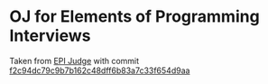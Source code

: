 # OJ for Elements of Programming Interviews

Taken from [EPI Judge](https://github.com/adnanaziz/EPIJudge) with
commit
[f2c94dc79c9b7b162c48dff6b83a7c33f654d9aa](https://github.com/adnanaziz/EPIJudge/commit/f2c94dc79c9b7b162c48dff6b83a7c33f654d9aa)
